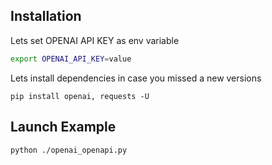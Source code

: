 ## Installation

Lets set OPENAI API KEY as env variable
```bash
export OPENAI_API_KEY=value
```

Lets install dependencies in case you missed a new versions
```
pip install openai, requests -U
```

## Launch Example
```bash
python ./openai_openapi.py